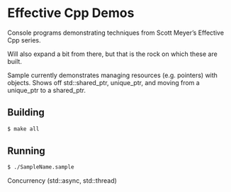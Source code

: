 
# Effective Cpp Demos

Console programs demonstrating techniques from Scott Meyer’s Effective Cpp series.

Will also expand a bit from there, but that is the rock on which these are built.

Sample currently demonstrates managing resources (e.g. pointers) with objects. Shows off std::shared_ptr, unique_ptr, and moving from a unique_ptr to a shared_ptr.

## Building
```bash
$ make all
```

## Running
```bash
$ ./SampleName.sample
```

Concurrency (std::async, std::thread)
